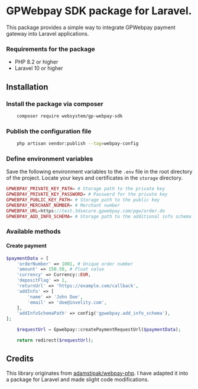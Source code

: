 # GPWebpay SDK package for Laravel.

This package provides a simple way to integrate GPWebpay payment gateway into Laravel applications.

### Requirements for the package
- PHP 8.2 or higher
- Laravel 10 or higher

## Installation

### Install the package via composer

```bash
    composer require websystem/gp-webpay-sdk
```

### Publish the configuration file

```bash
    php artisan vendor:publish --tag=webpay-config
```

### Define environment variables
Save the following environment variables to the `.env` file in the root directory of the project.
 Locate your keys and certificates in the `storage` directory.

```php
GPWEBPAY_PRIVATE_KEY_PATH= # Storage path to the private key
GPWEBPAY_PRIVATE_KEY_PASSWORD= # Password for the private key
GPWEBPAY_PUBLIC_KEY_PATH= # Storage path to the public key
GPWEBPAY_MERCHANT_NUMBER= # Merchant number
GPWEBPAY_URL=https://test.3dsecure.gpwebpay.com/pgw/order.do
GPWEBPAY_ADD_INFO_SCHEMA= # Storage path to the additional info schema
```
### Available methods

#### Create payment
```php
$paymentData = [
    'orderNumber' => 1001, # Unique order number
    'amount' => 150.50, # Float value
    'currency' => Currency::EUR,
    'depositFlag' => 1, 
    'returnUrl' => 'https://example.com/callback',
    'addInfo' => [
        'name' => 'John Doe',
        'email' => 'doe@invelity.com',
    ],
    'addInfoSchemaPath' => config('gpwebpay.add_info_schema'),
];

    $requestUrl = Gpwebpay::createPaymentRequestUrl($paymentData);

    return redirect($requestUrl);
```
## Credits

This library originates from [adamstipak/webpay-php](https://github.com/newPOPE/gp-webpay-php-sdk).
I have adapted it into a package for Laravel and made slight code modifications.
